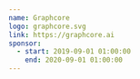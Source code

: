 ```yaml
---
name: Graphcore
logo: graphcore.svg
link: https://graphcore.ai
sponsor:
  - start: 2019-09-01 01:00:00
    end: 2020-09-01 01:00:00
---
```

